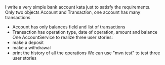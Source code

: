 I write a very simple bank account kata just to satisfy the requirements.\
Only two objects Account and Transaction, one account has many transactions.
- Account has only balances field and list of transactions
- Transaction has operation type, date of operation, amount and balance
One AccountService to realize three user stories: 
- make a deposit
- make a withdrawal
- print the history of all the operations
We can use "mvn test" to test three user stories
